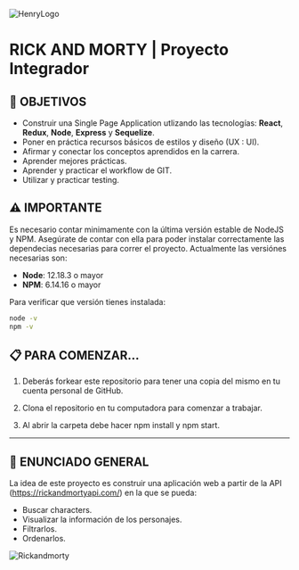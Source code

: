 ![HenryLogo](https://d31uz8lwfmyn8g.cloudfront.net/Assets/logo-henry-white-lg.png)

# **RICK AND MORTY** | Proyecto Integrador

## **📌 OBJETIVOS**

-  Construir una Single Page Application utlizando las tecnologías: **React**, **Redux**, **Node**, **Express** y **Sequelize**.
-  Poner en práctica recursos básicos de estilos y diseño (UX : UI).
-  Afirmar y conectar los conceptos aprendidos en la carrera.
-  Aprender mejores prácticas.
-  Aprender y practicar el workflow de GIT.
-  Utilizar y practicar testing.


## **⚠️ IMPORTANTE**

Es necesario contar minimamente con la última versión estable de NodeJS y NPM. Asegúrate de contar con ella para poder instalar correctamente las dependecias necesarias para correr el proyecto. Actualmente las versiónes necesarias son:

-  **Node**: 12.18.3 o mayor
-  **NPM**: 6.14.16 o mayor

Para verificar que versión tienes instalada:

```bash
node -v
npm -v
```


## **📋 PARA COMENZAR...**

1. Deberás forkear este repositorio para tener una copia del mismo en tu cuenta personal de GitHub.

2. Clona el repositorio en tu computadora para comenzar a trabajar.

3. Al abrir la carpeta debe hacer npm install y npm start.

---

## **📖 ENUNCIADO GENERAL**

La idea de este proyecto es construir una aplicación web a partir de la API (https://rickandmortyapi.com/) en la que se pueda:

-  Buscar characters.
-  Visualizar la información de los personajes.
-  Filtrarlos.
-  Ordenarlos.

![Rickandmorty](https://github.com/Orliluq/Integrador-Rick_and_morty/assets/122529721/d23d05cf-f5b1-4c64-8b7f-34f7b196d01f)



